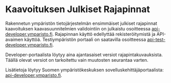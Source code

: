 # Kaavoituksen Julkiset Rajapinnat

Rakennetun ympäristön tietojärjestelmän ensimmäiset julkiset rajapinnat kaavoituksen kaavasuunnitelmien validointiin on julkaistu osoitteessa [api-developer.ymparisto.fi](https://api-developer.ymparisto.fi/). Rajapinnan käyttö edellyttää rekisteröitymistä ja API-avaimen käyttöä. Testiympäristön portaali on saatavilla osoitteessa [api-test-developer.ymparisto.fi](https://api-test-developer.ymparisto.fi/).

Developer-portaalista löytyy aina ajantasaiset versiot rajapintakuvauksista. Täällä olevat versiot on tarkoitettu vain muutosten seurantaa varten.

Lisätietoja löytyy Suomen ympäristökeskuksen sovelluskehittäjäportaalista: [api-developer.ymparisto.fi](https://api-developer.ymparisto.fi/).
